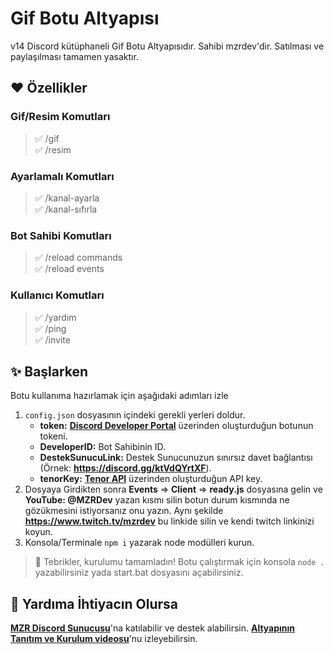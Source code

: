 # Gif Botu Altyapısı
v14 Discord kütüphaneli Gif Botu Altyapısıdır. Sahibi mzrdev'dir. Satılması ve paylaşılması tamamen yasaktır.

## ❤️ Özellikler
### Gif/Resim Komutları
> ✅ /gif <br>
> ✅ /resim <br>

### Ayarlamalı Komutları
> ✅ /kanal-ayarla <br>
> ✅ /kanal-sıfırla <br>

### Bot Sahibi Komutları
> ✅ /reload commands <br>
> ✅ /reload events <br>

### Kullanıcı Komutları
> ✅ /yardım <br>
> ✅ /ping <br>
> ✅ /invite <br>

## ✨ Başlarken
Botu kullanıma hazırlamak için aşağıdaki adımları izle
1. `config.json` dosyasının içindeki gerekli yerleri doldur. <br>
    * **token:** [**Discord Developer Portal**](https://discord.com/developers/applications) üzerinden oluşturduğun botunun tokeni. <br>
    * **DeveloperID:** Bot Sahibinin ID. <br>
    * **DestekSunucuLink:** Destek Sunucunuzun sınırsız davet bağlantısı (Örnek: **https://discord.gg/ktVdQYrtXF**). <br>
    * **tenorKey:** [**Tenor API**](https://developers.google.com/tenor/guides/quickstart) üzerinden oluşturduğun API key. <br> 
2. Dosyaya Girdikten sonra **Events** => **Client** => **ready.js** dosyasına gelin ve **YouTube: @MZRDev** yazan kısmı silin botun durum kısmında ne gözükmesini istiyorsanız onu yazın. Aynı şekilde **https://www.twitch.tv/mzrdev** bu linkide silin ve kendi twitch linkinizi koyun.  
3. Konsola/Terminale `npm i` yazarak node modülleri kurun.

> 🎉 Tebrikler, kurulumu tamamladın! Botu çalıştırmak için konsola `node .` yazabilirsiniz yada start.bat dosyasını açabilirsiniz.

## 💞 Yardıma İhtiyacın Olursa
[**MZR Discord Sunucusu**](https://discord.gg/ktVdQYrtXF)'na katılabilir ve destek alabilirsin.
[**Altyapının Tanıtım ve Kurulum videosu**](https://discord.gg/ktVdQYrtXF)'nu izleyebilirsin.